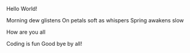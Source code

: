 Hello World!



Morning dew glistens
On petals soft as whispers
Spring awakens slow












How are you all

Coding is fun 
Good bye 
by all!